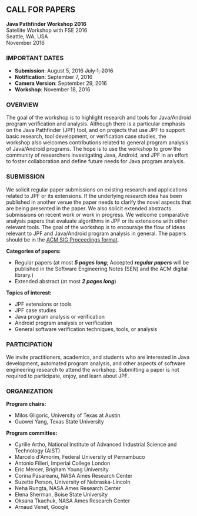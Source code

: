 ## CALL FOR PAPERS

**Java Pathfinder Workshop 2016**  
Satellite Workshop with FSE 2016  
Seattle, WA, USA  
November 2016

### IMPORTANT DATES

- **Submission**: August 5, 2016 ~~July 1, 2016~~
- **Notification**: September 7, 2016
- **Camera Version**: September 29, 2016
- **Workshop**: November 18, 2016

### OVERVIEW

The goal of the workshop is to highlight research and tools for
Java/Android program verification and analysis. Although there is a
particular emphasis on the Java Pathfinder (JPF) tool, and on projects
that use JPF to support basic research, tool development, or
verification case studies, the workshop also welcomes contributions
related to general program analysis of Java/Android programs. The hope
is to use the workshop to grow the community of researchers
investigating Java, Android, and JPF in an effort to foster
collaboration and define future needs for Java program analysis.

### SUBMISSION

We solicit regular paper submissions on existing research and
applications related to JPF or its extensions. If the underlying
research idea has been published in another venue the paper needs to
clarify the novel aspects that are being presented in the paper. We
also solicit extended abstracts submissions on
recent work or work in progress. We welcome comparative analysis
papers that evaluate algorithms in JPF or its extensions with other
relevant tools. The goal of the workshop is to encourage the flow of
ideas relevant to JPF and Java/Android program analysis in
general. The papers should be in the [ACM SIG
Proceedings format](http://www.acm.org/publications/proceedings-template).

**Categories of papers:**

- Regular papers (at most ***5 pages long***; Accepted ***regular papers*** will be published in the Software Engineering Notes (SEN) and the ACM digital library.)
- Extended abstract (at most ***2 pages long***)

**Topics of interest:**

- JPF extensions or tools
- JPF case studies
- Java program analysis or verification
- Android program analysis or verification
- General software verification techniques, tools, or analysis

### PARTICIPATION

We invite practitioners, academics, and students who are interested in
Java development, automated program analysis, and other aspects of 
software engineering research to attend the workshop. Submitting a
paper is not required to participate, enjoy, and learn about JPF.

### ORGANIZATION

**Program chairs:**

- Milos Gligoric, University of Texas at Austin
- Guowei Yang, Texas State University

**Program committee:**

- Cyrille Artho, National Institute of Advanced Industrial Science and Technology (AIST)
- Marcelo d'Amorim, Federal University of Pernambuco
- Antonio Filieri, Imperial College London
- Eric Mercer, Brigham Young University
- Corina Pasareanu, NASA Ames Research Center
- Suzette Person, University of Nebraska-Lincoln
- Neha Rungta, NASA Ames Research Center
- Elena Sherman, Boise State University
- Oksana Tkachuk, NASA Ames Research Center
- Arnaud Venet, Google
